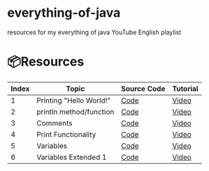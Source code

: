 # everything-of-java

resources for my everything of java YouTube English playlist

# 📦Resources

| Index | Topic                   | Source Code                                 | Tutorial                              |
| ----- | ----------------------- | ------------------------------------------- | ------------------------------------- |
| 1     | Printing "Hello World!" | [Code](./Hello_World/Main.java)             | [Video](https://youtu.be/U__ljdoYDYY) |
| 2     | println method/function | [Code](./Print_Statement_println/Main.java) | [Video](https://youtu.be/_jfnI7yyaPo) |
| 3     | Comments                | [Code](./Comments/Main.java)                | [Video](https://youtu.be/ki1oVqJTgyA) |
| 4     | Print Functionality     | [Code](./Print_Statement_print/Main.java)   | [Video](https://youtu.be/MCKBTOdzN_s) |
| 5     | Variables               | [Code](./Variables/Main.java)               | [Video](https://youtu.be/3qyNVMTvseo) |
|6 | Variables Extended 1 | [Code](./Variables_Extended_1/Main.java) | [Video](#) |
